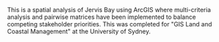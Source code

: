 This is a spatial analysis of Jervis Bay using ArcGIS where multi-criteria analysis and pairwise matrices have been implemented to balance competing stakeholder priorities.
This was completed for "GIS Land and Coastal Management" at the University of Sydney.
